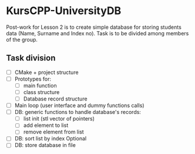 # KursCPP-UniversityDB
Post-work for Lesson 2 is to create simple database for storing students data (Name, Surname and Index no). Task is to be divided among members of the group.

## Task division
- [ ] CMake + project structure
- [ ] Prototypes for:
  - [ ] main function
  - [ ] class structure
  - [ ] Database record structure
- [ ] Main loop (user interface and dummy functions calls)
- [ ] DB: generic functions to handle database's records:
  - [ ] list init (stl vector of pointers)
  - [ ] add element to list
  - [ ] remove element from list
- [ ] DB: sort list by index
Optional
- [ ] DB: store database in file
